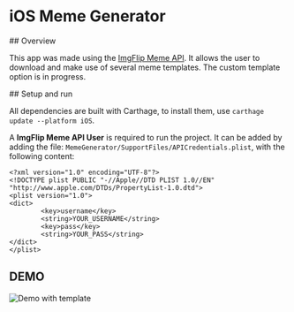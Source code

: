 # iOS Meme Generator

## Overview

This app was made using the [ImgFlip Meme API](https://api.imgflip.com).
It allows the user to download and make use of several meme templates.
The custom template option is in progress.

## Setup and run

All dependencies are built with Carthage, to install them, use `carthage update --platform iOS`.

A **ImgFlip Meme API User** is required to run the project. It can be added by adding the file: `MemeGenerator/SupportFiles/APICredentials.plist`, with the following content:

```
<?xml version="1.0" encoding="UTF-8"?>
<!DOCTYPE plist PUBLIC "-//Apple//DTD PLIST 1.0//EN" "http://www.apple.com/DTDs/PropertyList-1.0.dtd">
<plist version="1.0">
<dict>
        <key>username</key>
        <string>YOUR_USERNAME</string>
        <key>pass</key>
        <string>YOUR_PASS</string>
</dict>
</plist>
```

## DEMO

![Demo with template](doc/Demo_with_template.gif)